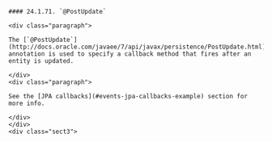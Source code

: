     #### 24.1.71. `@PostUpdate`

    <div class="paragraph">

    The [`@PostUpdate`](http://docs.oracle.com/javaee/7/api/javax/persistence/PostUpdate.html) annotation is used to specify a callback method that fires after an entity is updated.

    </div>
    <div class="paragraph">

    See the [JPA callbacks](#events-jpa-callbacks-example) section for more info.

    </div>
    </div>
    <div class="sect3">